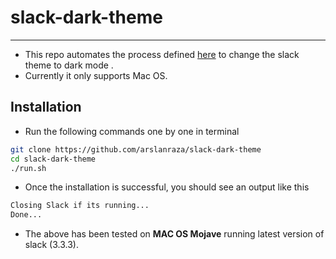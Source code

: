 # slack-dark-theme
----

* This repo automates the process defined [here](https://github.com/widget-/slack-black-theme) to change the slack theme to dark mode .
* Currently it only supports Mac OS.

## Installation
* Run the following commands one by one in terminal
```sh
git clone https://github.com/arslanraza/slack-dark-theme
cd slack-dark-theme
./run.sh
```

* Once the installation is successful, you should see an output like this
```sh
Closing Slack if its running...
Done...
```

* The above has been tested on **MAC OS Mojave** running latest version of slack (3.3.3).
